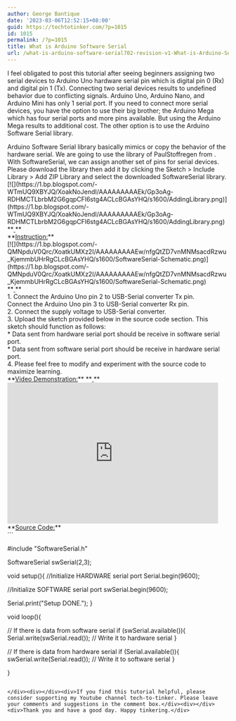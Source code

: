 ```yaml
---
author: George Bantique
date: '2023-03-06T12:52:15+08:00'
guid: https://techtotinker.com/?p=1015
id: 1015
permalink: /?p=1015
title: What is Arduino Software Serial
url: /what-is-arduino-software-serial702-revision-v1-What-is-Arduino-Software-Serial
---
```



I feel obligated to post this tutorial after seeing beginners assigning two serial devices to Arduino Uno hardware serial pin which is digital pin 0 (Rx) and digital pin 1 (Tx). Connecting two serial devices results to undefined behavior due to conflicting signals. Arduino Uno, Arduino Nano, and Arduino Mini has only 1 serial port. If you need to connect more serial devices, you have the option to use their big brother; the Arduino Mega which has four serial ports and more pins available. But using the Arduino Mega results to additional cost. The other option is to use the Arduino Software Serial library.

<div></div><div>Arduino Software Serial library basically mimics or copy the behavior of the hardware serial. We are going to use the library of PaulStoffregen from <https://github.com/PaulStoffregen/SoftwareSerial>. With SoftwareSerial, we can assign another set of pins for serial devices.</div><div></div><div>Please download the library then add it by clicking the Sketch &gt; Include Library &gt; Add ZIP Library and select the downloaded SoftwareSerial library.</div><div></div><div style="clear: both; text-align: left;">[![](https://1.bp.blogspot.com/-WTmUQ9XBYJQ/XoakNoJendI/AAAAAAAAAEk/Gp3oAg-RDHMCTLbrbM2G6gqpCFl6stg4ACLcBGAsYHQ/s1600/AddingLibrary.png)](https://1.bp.blogspot.com/-WTmUQ9XBYJQ/XoakNoJendI/AAAAAAAAAEk/Gp3oAg-RDHMCTLbrbM2G6gqpCFl6stg4ACLcBGAsYHQ/s1600/AddingLibrary.png)</div><div></div><div>**<u>  
</u>**</div><div>**<u>Instruction:</u>**</div><div style="clear: both; text-align: left;">[![](https://1.bp.blogspot.com/-QMNpduV0Qrc/XoatkUMXz2I/AAAAAAAAAEw/nfgQtZD7vnMNMsacdRzwu_KjemmbUHrRgCLcBGAsYHQ/s1600/SoftwareSerial-Schematic.png)](https://1.bp.blogspot.com/-QMNpduV0Qrc/XoatkUMXz2I/AAAAAAAAAEw/nfgQtZD7vnMNMsacdRzwu_KjemmbUHrRgCLcBGAsYHQ/s1600/SoftwareSerial-Schematic.png)</div><div>**<u>  
</u>**</div><div>1. Connect the Arduino Uno pin 2 to USB-Serial converter Tx pin.</div><div> Connect the Arduino Uno pin 3 to USB-Serial converter Rx pin.</div><div>2. Connect the supply voltage to USB-Serial converter.</div><div>3. Upload the sketch provided below in the source code section. This sketch should function as follows:</div><div> * Data sent from hardware serial port should be receive in software serial port.</div><div> * Data sent from software serial port should be receive in hardware serial port.</div><div>4. Please feel free to modify and experiment with the source code to maximize learning.</div><div></div><div>**<u>Video Demonstration:</u>**  
**<u>  
</u>**</div><div><div style="clear: both; text-align: left;"><iframe allowfullscreen="" data-thumbnail-src="https://i.ytimg.com/vi/_LF2ySZ_omk/0.jpg" frameborder="0" height="320" loading="lazy" src="https://www.youtube.com/embed/_LF2ySZ_omk?feature=player_embedded" width="480"></iframe></div></div><div></div><div>**<u>Source Code:</u>**</div><div>```

#include "SoftwareSerial.h"

SoftwareSerial swSerial(2,3);


void setup(){
 //Initialize HARDWARE serial port
 Serial.begin(9600);
 
 //Initialize SOFTWARE serial port
 swSerial.begin(9600);
 
 Serial.print("Setup DONE.");
}

void loop(){

  // If there is data from software serial
  if (swSerial.available()){
    Serial.write(swSerial.read());  // Write it to hardware serial
  }
  
  // If there is data from hardware serial
  if (Serial.available()){
    swSerial.write(Serial.read());  // Write it to software serial
  }   

}

```

</div><div></div><div>If you find this tutorial helpful, please consider supporting my Youtube channel tech-to-tinker. Please leave your comments and suggestions in the comment box.</div><div></div><div>Thank you and have a good day. Happy tinkering.</div>